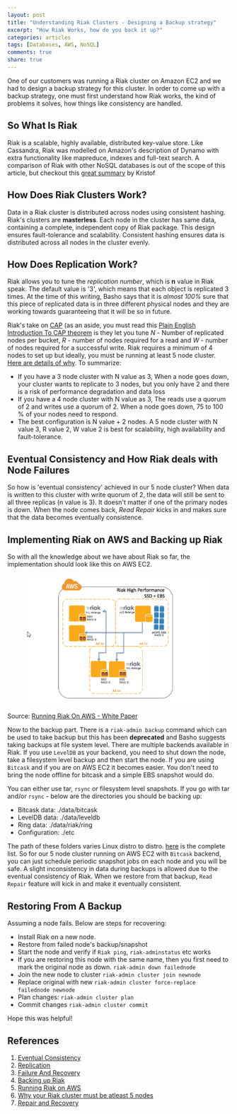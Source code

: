 ```yaml
---
layout: post
title: "Understanding Riak Clusters - Designing a Backup strategy"
excerpt: "How Riak Works, how do you back it up?"
categories: articles
tags: [Databases, AWS, NoSQL]
comments: true
share: true
---
```


One of our customers was running a Riak cluster on Amazon EC2 and we had to design a backup strategy for this cluster. In order to come up with a backup strategy, one must first understand how Riak works, the kind of problems it solves, how things like consistency are handled. 

## So What Is Riak

Riak is a scalable, highly available, distributed key-value store. Like Cassandra, Riak was modelled on Amazon's description of Dynamo with extra functionality like mapreduce, indexes and full-text search. A comparison of Riak with other NoSQL databases is out of the scope of this article, but checkout this [great summary](http://kkovacs.eu/cassandra-vs-mongodb-vs-couchdb-vs-redis) by Kristof


## How Does Riak Clusters Work? 

Data in a Riak cluster is distributed across nodes using consistent hashing. Riak's clusters are **masterless**. Each node in the cluster has same data, containing a complete, independent copy of Riak package. This design ensures fault-tolerance and scalability. Consistent hashing ensures data is distributed across all nodes in the cluster evenly. 

## How Does Replication Work?

Riak allows you to tune the *replication number*, which is **n** value in Riak speak. The default value is '3', which means that each object is replicated 3 times. At the time of this writing, Basho says that it is *almost 100%* sure that this piece of replicated data is in three different physical nodes and they are working towards guaranteeing that it will be so in future. 

Riak's take on [CAP](http://en.wikipedia.org/wiki/CAP_theorem) (as an aside, you must read this [Plain English Introduction To CAP theorem](http://ksat.me/a-plain-english-introduction-to-cap-theorem/) is they let you tune *N* - Number of replicated nodes per bucket, *R* - number of nodes required for a read  and *W* - number of nodes required for a successful write. Riak requires a minimum of 4 nodes to set up but ideally,  you must be running at least 5 node cluster. [Here are details of why](http://basho.com/why-your-riak-cluster-should-have-at-least-five-nodes/). To summarize:

* If you have a 3 node cluster with N value as 3, When a node goes down, your cluster wants to replicate to 3 nodes, but you only have 2 and there is a risk of performance degradation and data loss
* If you have a 4 node cluster with N value as 3, The reads use a quorum of 2 and writes use a quorum of 2. When a node goes down, 75 to 100 % of your nodes need to respond.
* The best configuration is N value + 2 nodes. A 5 node cluster with N value 3, R value 2, W value 2 is best for scalability, high availability and fault-tolerance. 

## Eventual Consistency and How Riak deals with Node Failures

So how is 'eventual consistency' achieved in our 5 node cluster? When data is written to this cluster with write quorum of 2, the data will still be sent to all three replicas (n value is 3). It doesn't matter if one of the primary nodes is down. When the node comes back, *Read Repair* kicks in and makes sure that the data becomes eventually consistence. 

## Implementing Riak on AWS and Backing up Riak

So with all the knowledge about we have about Riak so far, the implementation should look like this on AWS EC2. 
<figure>
	<img src="/images/riakaws.png" alt="image">
</figure>

Source: [Running Riak On AWS - White Paper](https://aws.amazon.com/blogs/aws/running-riak-on-ec2-new-white-paper/)

Now to the backup part. There is a `riak-admin backup` command which can be used to take backup but this has been **deprecated** and Basho suggests taking backups at file system level. There are multiple backends available in Riak. If you use `LevelDB` as your backend, you need to shut down the node, take a filesystem level backup and then start the node. If you are using `Bitcask` and if you are on AWS EC2 it becomes easier. You don't need to bring the node offline for bitcask and a simple EBS snapshot would do. 

You can either use tar, `rsync` or filesystem level snapshots. If you go with tar and/or `rsync` - below are the directories you should be backing up:

* Bitcask data: ./data/bitcask
* LevelDB data: ./data/leveldb
* Ring data: ./data/riak/ring
* Configuration: ./etc

The path of these folders varies Linux distro to distro. [here](http://docs.basho.com/riak/1.4.2/ops/running/backups/) is the complete list. So for our 5 node cluster running on AWS EC2 with `Bitcask` backend, you can just schedule periodic snapshot jobs on each node and you will be safe. A slight inconsistency in data during backups is allowed due to the eventual consistency of Riak. When we restore from that backup, `Read Repair` feature will kick in and make it eventually consistent. 

## Restoring From A Backup

Assuming a node fails. Below are steps for recovering:

* Install Riak on a new node.
* Restore from failed node's backup/snapshot
* Start the node and verify if `Riak ping`, `riak-adminstatus` etc works
* If you are restoring this node with the same name, then you first need to mark the original node as down. `riak-admin down failednode`
* Join the new node to cluster `riak-admin cluster join newnode`
* Replace original with new `riak-admin cluster force-replace failednode newnode`
* Plan changes: `riak-admin cluster plan`
* Commit changes `riak-admin cluster commit`

Hope this was helpful!

## References
1. [Eventual Consistency](http://docs.basho.com/riak/1.2.0/references/appendices/concepts/Eventual-Consistency/)
2. [Replication](http://docs.basho.com/riak/latest/theory/concepts/Replication/)
3. [Failure And Recovery](http://docs.basho.com/riak/latest/ops/running/recovery/failure-recovery/)
4. [Backing up Riak](http://docs.basho.com/riak/1.4.2/ops/running/backups/)
5. [Running Riak on AWS](https://aws.amazon.com/blogs/aws/running-riak-on-ec2-new-white-paper/)
6. [Why your Riak cluster must be atleast 5 nodes](http://basho.com/why-your-riak-cluster-should-have-at-least-five-nodes/)
7. [Repair and Recovery](http://docs.basho.com/riak/latest/ops/running/recovery/failed-node/)







 

